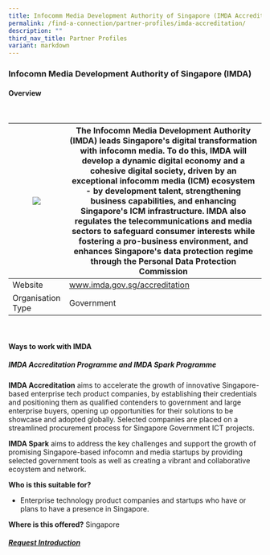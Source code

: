 ```yaml
---
title: Infocomm Media Development Authority of Singapore (IMDA Accreditation)
permalink: /find-a-connection/partner-profiles/imda-accreditation/
description: ""
third_nav_title: Partner Profiles
variant: markdown
---
```

### Infocomn Media Development Authority of Singapore (IMDA)
#### Overview
<br>

| ![](https://upload.wikimedia.org/wikipedia/en/5/5a/Infocomm_Media_Development_Authority_logo.svg) | The Infocomn Media Development Authority (IMDA) leads Singapore's digital transformation with infocomn media. To do this, IMDA will develop a dynamic digital economy and a cohesive digital society, driven by an exceptional infocomm media (ICM) ecosystem - by development talent, strengthening business capabilities, and enhancing Singapore's ICM infrastructure. IMDA also regulates the telecommunications and media sectors to safeguard consumer interests while fostering a pro-business environment, and enhances Singapore's data protection regime through the Personal Data Protection Commission | 
| -------- | -------- | 
| Website | www.imda.gov.sg/accreditation
| Organisation Type| Government|

<br>

#### Ways to work with IMDA
##### IMDA Accreditation Programme and IMDA Spark Programme

**IMDA Accreditation** aims to accelerate the growth of innovative Singapore-based enterprise tech product companies, by establishing their credentials and positioning them as qualified contenders to government and large enterprise buyers, opening up opportunities for their solutions to be showcase and adopted globally. Selected companies are placed on a streamlined procurement process for Singapore Government ICT projects. 

**IMDA Spark** aims to address the key challenges and support the growth of promising Singapore-based infocomn and media startups by providing selected government tools as well as creating a vibrant and collaborative ecoystem and network. 

**Who is this suitable for?** 
* Enterprise technology product companies and startups who have or plans to have a presence in Singapore.

**Where is this offered?** 
Singapore

##### [Request Introduction](https://form.gov.sg/6530993c6043620012ab94c1?6530a25523d653001217d3a6=ASTAR%20Bioprocessing%20Institute)